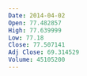 ```yaml
---
Date: 2014-04-02
Open: 77.482857
High: 77.639999
Low: 77.18
Close: 77.507141
Adj Close: 69.314529
Volume: 45105200
---
```


